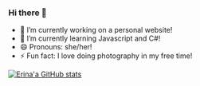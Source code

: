 ### Hi there 👋

<!--
**erinalara/erinalara** is a ✨ _special_ ✨ repository because its `README.md` (this file) appears on your GitHub profile.

Here are some ideas to get you started:

- 🔭 I’m currently working on ...
- 🌱 I’m currently learning ...
- 👯 I’m looking to collaborate on ...
- 🤔 I’m looking for help with ...
- 💬 Ask me about ...
- 📫 How to reach me: ...
- 😄 Pronouns: ...
- ⚡ Fun fact: ...
-->

- 🔭 I’m currently working on a personal website!
- 🌱 I’m currently learning Javascript and C#!
- 😄 Pronouns: she/her!
- ⚡ Fun fact: I love doing photography in my free time!

[![Erina'a GitHub stats](https://github-readme-stats.vercel.app/api?username=erinalara)](https://github.com/anuraghazra/github-readme-stats)
